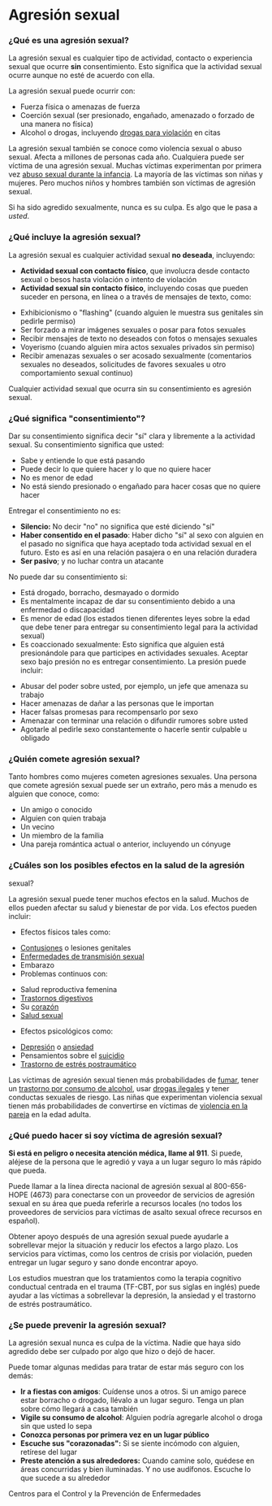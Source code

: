 Agresión sexual
===============


### ¿Qué es una agresión sexual?


La agresión sexual es cualquier tipo de actividad, contacto o 
experiencia sexual que ocurre **sin** consentimiento. Esto significa que la 
actividad sexual ocurre aunque no esté de acuerdo con ella.


La agresión sexual puede ocurrir con:


* Fuerza física o amenazas de fuerza
* Coerción sexual (ser presionado, engañado, amenazado o forzado 
de una manera no física)
* Alcohol o drogas, incluyendo [drogas para violación](https://medlineplus.gov/spanish/clubdrugs.html) en citas


La agresión sexual también se conoce como violencia sexual o 
abuso sexual. Afecta a millones de personas cada año. Cualquiera 
puede ser víctima de una agresión sexual. Muchas víctimas 
experimentan por primera vez [abuso sexual durante la infancia](https://medlineplus.gov/spanish/childsexualabuse.html). La 
mayoría de las víctimas son niñas y mujeres. Pero muchos niños y 
hombres también son víctimas de agresión sexual.


Si ha sido agredido sexualmente, nunca es su culpa. Es algo que le 
pasa a *usted*.


### ¿Qué incluye la agresión sexual?


La agresión sexual es cualquier actividad sexual **no 
deseada**, incluyendo:


* **Actividad sexual con contacto físico**, que 
involucra desde contacto sexual o besos hasta violación o intento de 
violación
* **Actividad sexual sin contacto físico**, 
incluyendo cosas que pueden suceder en persona, en línea o a través 
de mensajes de texto, como:
+ Exhibicionismo o "flashing" (cuando alguien le muestra sus 
genitales sin pedirle permiso)
+ Ser forzado a mirar imágenes sexuales o posar para fotos 
sexuales
+ Recibir mensajes de texto no deseados con fotos o mensajes 
sexuales
+ Voyerismo (cuando alguien mira actos sexuales privados sin 
permiso)
+ Recibir amenazas sexuales o ser acosado sexualmente 
(comentarios sexuales no deseados, solicitudes de favores sexuales u 
otro comportamiento sexual continuo)


Cualquier actividad sexual que ocurra sin su consentimiento es 
agresión sexual.


### ¿Qué significa "consentimiento"?


Dar su consentimiento significa decir "sí" clara y libremente a la 
actividad sexual. Su consentimiento significa que usted:


* Sabe y entiende lo que está pasando
* Puede decir lo que quiere hacer y lo que no quiere hacer
* No es menor de edad
* No está siendo presionado o engañado para hacer cosas que no 
quiere hacer


Entregar el consentimiento no es:


* **Silencio:** No decir "no" no significa que esté 
diciendo "sí"
* **Haber consentido en el pasado**: Haber dicho "sí" 
al sexo con alguien en el pasado no significa que haya aceptado toda 
actividad sexual en el futuro. Esto es así en una relación pasajera o en 
una relación duradera
* **Ser pasivo**; y no luchar contra un atacante


No puede dar su consentimiento si:


* Está drogado, borracho, desmayado o dormido
* Es mentalmente incapaz de dar su consentimiento debido a una 
enfermedad o discapacidad
* Es menor de edad (los estados tienen diferentes leyes sobre la 
edad que debe tener para entregar su consentimiento legal para la 
actividad sexual)
* Es coaccionado sexualmente: Esto significa que alguien está 
presionándole para que participes en actividades sexuales. Aceptar 
sexo bajo presión no es entregar consentimiento. La presión puede 
incluir:
+ Abusar del poder sobre usted, por ejemplo, un jefe que amenaza su 
trabajo
+ Hacer amenazas de dañar a las personas que le importan
+ Hacer falsas promesas para recompensarlo por sexo
+ Amenazar con terminar una relación o difundir rumores sobre 
usted
+ Agotarle al pedirle sexo constantemente o hacerle sentir culpable u 
obligado


### ¿Quién comete agresión sexual?


Tanto hombres como mujeres cometen agresiones sexuales. Una 
persona que comete agresión sexual puede ser un extraño, pero más a 
menudo es alguien que conoce, como:


* Un amigo o conocido
* Alguien con quien trabaja
* Un vecino
* Un miembro de la familia
* Una pareja romántica actual o anterior, incluyendo un cónyuge


### ¿Cuáles son los posibles efectos en la salud de la agresión 
sexual?


La agresión sexual puede tener muchos efectos en la salud. 
Muchos de ellos pueden afectar su salud y bienestar de por vida. Los 
efectos pueden incluir:


* Efectos físicos tales como:
+ [Contusiones](https://medlineplus.gov/spanish/bruises.html) o lesiones genitales
+ [Enfermedades de transmisión sexual](https://medlineplus.gov/spanish/sexuallytransmitteddiseases.html)
+ Embarazo
+ Problemas continuos con:
- Salud reproductiva femenina
- [Trastornos digestivos](https://medlineplus.gov/spanish/digestivediseases.html)
- Su [corazón](https://medlineplus.gov/spanish/heartdiseases.html)
- [Salud sexual](https://medlineplus.gov/spanish/sexualhealth.html)

+ Efectos psicológicos como:
- [Depresión](https://medlineplus.gov/spanish/depression.html) o [ansiedad](https://medlineplus.gov/spanish/anxiety.html)
- Pensamientos sobre el [suicidio](https://medlineplus.gov/spanish/suicide.html)
- [Trastorno de estrés postraumático](https://medlineplus.gov/spanish/posttraumaticstressdisorder.html)


Las víctimas de agresión sexual tienen más probabilidades de 
[fumar](https://medlineplus.gov/spanish/smoking.html), tener un [trastorno por consumo de alcohol](https://medlineplus.gov/spanish/alcoholusedisorderaud.html), usar [drogas ilegales](https://medlineplus.gov/spanish/druguseandaddiction.html) y tener conductas sexuales de riesgo. Las niñas que experimentan 
violencia sexual tienen más probabilidades de convertirse en víctimas 
de [violencia en la pareja](https://medlineplus.gov/spanish/intimatepartnerviolence.html) en la edad adulta.


### ¿Qué puedo hacer si soy víctima de agresión sexual?


**Si está en peligro o necesita atención médica, llame al 911**. Si 
puede, aléjese de la persona que le agredió y vaya a un lugar seguro lo 
más rápido que pueda.


Puede llamar a la línea directa nacional de agresión sexual al 
800-656-HOPE (4673) para conectarse con un proveedor de servicios 
de agresión sexual en su área que pueda referirle a recursos locales 
(no todos los proveedores de servicios para víctimas de asalto sexual 
ofrece recursos en español).


Obtener apoyo después de una agresión sexual puede ayudarle a 
sobrellevar mejor la situación y reducir los efectos a largo plazo. Los 
servicios para víctimas, como los centros de crisis por violación, 
pueden entregar un lugar seguro y sano donde encontrar apoyo.


Los estudios muestran que los tratamientos como la terapia 
cognitivo conductual centrada en el trauma (TF-CBT, por sus siglas en 
inglés) puede ayudar a las víctimas a sobrellevar la depresión, la 
ansiedad y el trastorno de estrés postraumático.


### ¿Se puede prevenir la agresión sexual?


La agresión sexual nunca es culpa de la víctima. Nadie que haya 
sido agredido debe ser culpado por algo que hizo o dejó de hacer.


Puede tomar algunas medidas para tratar de estar más seguro con 
los demás:


* **Ir a fiestas con amigos**: Cuídense unos a otros. 
Si un amigo parece estar borracho o drogado, llévalo a un lugar seguro. 
Tenga un plan sobre cómo llegará a casa también
* **Vigile su consumo de alcohol**: Alguien podría 
agregarle alcohol o droga sin que usted lo sepa
* **Conozca personas por primera vez en un lugar 
público**
* **Escuche sus "corazonadas":** Si se siente 
incómodo con alguien, retírese del lugar
* **Preste atención a sus alrededores:** Cuando 
camine solo, quédese en áreas concurridas y bien iluminadas. Y no use 
audífonos. Escuche lo que sucede a su alrededor


Centros para el Control y la Prevención de Enfermedades

